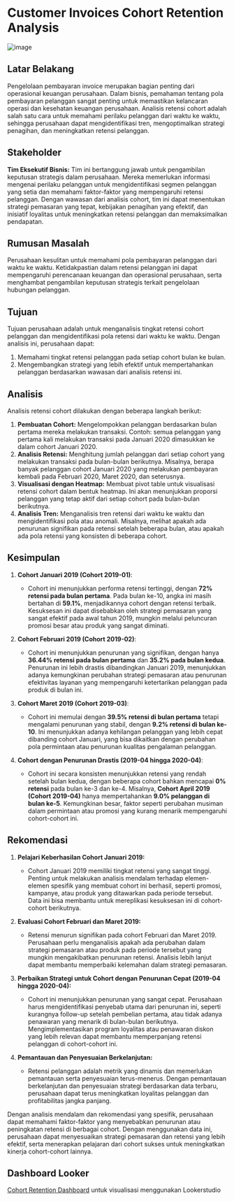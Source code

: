 # Customer Invoices Cohort Retention Analysis

![image](https://github.com/user-attachments/assets/4e2cb00c-5028-4724-8281-0e423ca34e5c)


## Latar Belakang

Pengelolaan pembayaran invoice merupakan bagian penting dari operasional keuangan perusahaan. Dalam bisnis, pemahaman tentang pola pembayaran pelanggan sangat penting untuk memastikan kelancaran operasi dan kesehatan keuangan perusahaan. Analisis retensi cohort adalah salah satu cara untuk memahami perilaku pelanggan dari waktu ke waktu, sehingga perusahaan dapat mengidentifikasi tren, mengoptimalkan strategi penagihan, dan meningkatkan retensi pelanggan.

## Stakeholder

**Tim Eksekutif Bisnis:** Tim ini bertanggung jawab untuk pengambilan keputusan strategis dalam perusahaan. Mereka memerlukan informasi mengenai perilaku pelanggan untuk mengidentifikasi segmen pelanggan yang setia dan memahami faktor-faktor yang mempengaruhi retensi pelanggan. Dengan wawasan dari analisis cohort, tim ini dapat menentukan strategi pemasaran yang tepat, kebijakan penagihan yang efektif, dan inisiatif loyalitas untuk meningkatkan retensi pelanggan dan memaksimalkan pendapatan.

## Rumusan Masalah

Perusahaan kesulitan untuk memahami pola pembayaran pelanggan dari waktu ke waktu. Ketidakpastian dalam retensi pelanggan ini dapat mempengaruhi perencanaan keuangan dan operasional perusahaan, serta menghambat pengambilan keputusan strategis terkait pengelolaan hubungan pelanggan.

## Tujuan

Tujuan perusahaan adalah untuk menganalisis tingkat retensi cohort pelanggan dan mengidentifikasi pola retensi dari waktu ke waktu. Dengan analisis ini, perusahaan dapat:

1. Memahami tingkat retensi pelanggan pada setiap cohort bulan ke bulan.
2. Mengembangkan strategi yang lebih efektif untuk mempertahankan pelanggan berdasarkan wawasan dari analisis retensi ini.


## Analisis

Analisis retensi cohort dilakukan dengan beberapa langkah berikut:

1. **Pembuatan Cohort:** Mengelompokkan pelanggan berdasarkan bulan pertama mereka melakukan transaksi. Contoh: semua pelanggan yang pertama kali melakukan transaksi pada Januari 2020 dimasukkan ke dalam cohort Januari 2020.
2. **Analisis Retensi:** Menghitung jumlah pelanggan dari setiap cohort yang melakukan transaksi pada bulan-bulan berikutnya. Misalnya, berapa banyak pelanggan cohort Januari 2020 yang melakukan pembayaran kembali pada Februari 2020, Maret 2020, dan seterusnya.
3. **Visualisasi dengan Heatmap:** Membuat pivot table untuk visualisasi retensi cohort dalam bentuk heatmap. Ini akan menunjukkan proporsi pelanggan yang tetap aktif dari setiap cohort pada bulan-bulan berikutnya.
4. **Analisis Tren:** Menganalisis tren retensi dari waktu ke waktu dan mengidentifikasi pola atau anomali. Misalnya, melihat apakah ada penurunan signifikan pada retensi setelah beberapa bulan, atau apakah ada pola retensi yang konsisten di beberapa cohort.

## Kesimpulan

1. **Cohort Januari 2019 (Cohort 2019-01)**:  
   - Cohort ini menunjukkan performa retensi tertinggi, dengan **72% retensi pada bulan pertama**. Pada bulan ke-10, angka ini masih bertahan di **59.1%**, menjadikannya cohort dengan retensi terbaik. Kesuksesan ini dapat disebabkan oleh strategi pemasaran yang sangat efektif pada awal tahun 2019, mungkin melalui peluncuran promosi besar atau produk yang sangat diminati.

2. **Cohort Februari 2019 (Cohort 2019-02)**:  
   - Cohort ini menunjukkan penurunan yang signifikan, dengan hanya **36.44% retensi pada bulan pertama** dan **35.2% pada bulan kedua**. Penurunan ini lebih drastis dibandingkan Januari 2019, menunjukkan adanya kemungkinan perubahan strategi pemasaran atau penurunan efektivitas layanan yang mempengaruhi ketertarikan pelanggan pada produk di bulan ini.

3. **Cohort Maret 2019 (Cohort 2019-03)**:  
   - Cohort ini memulai dengan **39.5% retensi di bulan pertama** tetapi mengalami penurunan yang stabil, dengan **9.2% retensi di bulan ke-10**. Ini menunjukkan adanya kehilangan pelanggan yang lebih cepat dibanding cohort Januari, yang bisa dikaitkan dengan perubahan pola permintaan atau penurunan kualitas pengalaman pelanggan.

4. **Cohort dengan Penurunan Drastis (2019-04 hingga 2020-04)**:  
   - Cohort ini secara konsisten menunjukkan retensi yang rendah setelah bulan kedua, dengan beberapa cohort bahkan mencapai **0% retensi** pada bulan ke-3 dan ke-4. Misalnya, **Cohort April 2019 (Cohort 2019-04)** hanya mempertahankan **9.0% pelanggan di bulan ke-5**. Kemungkinan besar, faktor seperti perubahan musiman dalam permintaan atau promosi yang kurang menarik mempengaruhi cohort-cohort ini.

## Rekomendasi

1. **Pelajari Keberhasilan Cohort Januari 2019:**
   - Cohort Januari 2019 memiliki tingkat retensi yang sangat tinggi. Penting untuk melakukan analisis mendalam terhadap elemen-elemen spesifik yang membuat cohort ini berhasil, seperti promosi, kampanye, atau produk yang ditawarkan pada periode tersebut. Data ini bisa membantu untuk mereplikasi kesuksesan ini di cohort-cohort berikutnya.

2. **Evaluasi Cohort Februari dan Maret 2019:**
   - Retensi menurun signifikan pada cohort Februari dan Maret 2019. Perusahaan perlu menganalisis apakah ada perubahan dalam strategi pemasaran atau produk pada periode tersebut yang mungkin mengakibatkan penurunan retensi. Analisis lebih lanjut dapat membantu memperbaiki kelemahan dalam strategi pemasaran.

3. **Perbaikan Strategi untuk Cohort dengan Penurunan Cepat (2019-04 hingga 2020-04):**
   - Cohort ini menunjukkan penurunan yang sangat cepat. Perusahaan harus mengidentifikasi penyebab utama dari penurunan ini, seperti kurangnya follow-up setelah pembelian pertama, atau tidak adanya penawaran yang menarik di bulan-bulan berikutnya. Mengimplementasikan program loyalitas atau penawaran diskon yang lebih relevan dapat membantu memperpanjang retensi pelanggan di cohort-cohort ini.

4. **Pemantauan dan Penyesuaian Berkelanjutan:**
   - Retensi pelanggan adalah metrik yang dinamis dan memerlukan pemantauan serta penyesuaian terus-menerus. Dengan pemantauan berkelanjutan dan penyesuaian strategi berdasarkan data terbaru, perusahaan dapat terus meningkatkan loyalitas pelanggan dan profitabilitas jangka panjang.

Dengan analisis mendalam dan rekomendasi yang spesifik, perusahaan dapat memahami faktor-faktor yang menyebabkan penurunan atau peningkatan retensi di berbagai cohort. Dengan menggunakan data ini, perusahaan dapat menyesuaikan strategi pemasaran dan retensi yang lebih efektif, serta menerapkan pelajaran dari cohort sukses untuk meningkatkan kinerja cohort-cohort lainnya.

## Dashboard Looker

[Cohort Retention Dashboard](https://lookerstudio.google.com/reporting/1196afe5-79a0-49f3-aed1-78ad9f7f04f2) untuk visualisasi menggunakan Lookerstudio
